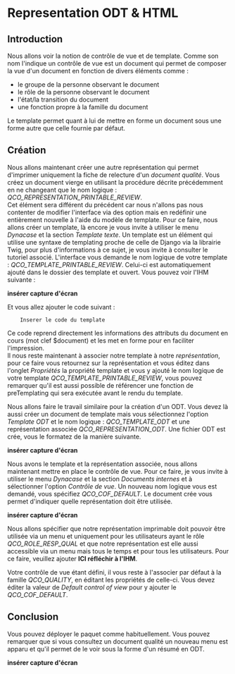# Representation ODT & HTML

## Introduction

Nous allons voir la notion de contrôle de vue et de template. Comme son
nom l'indique un contrôle de vue est un document qui permet de composer
la vue d'un document en fonction de divers éléments comme :

-   le groupe de la personne observant le document
-   le rôle de la personne observant le document
-   l'état/la transition du document
-   une fonction propre à la famille du document

Le template permet quant à lui de mettre en forme un document sous une
forme autre que celle fournie par défaut.

## Création

Nous allons maintenant créer une autre représentation qui permet
d'imprimer uniquement la fiche de relecture d'un *document qualité*.
Vous créez un document vierge en utilisant la procédure décrite
précédemment en ne changeant que le nom logique :
*QCO\_REPRESENTATION\_PRINTABLE\_REVIEW*.\
Cet élément sera différent du précédent car nous n'allons pas nous
contenter de modifier l'interface via des option mais en redéfinir une
entièrement nouvelle à l'aide du modèle de template. Pour ce faire, nous
allons créer un template, là encore je vous invite à utiliser le menu
*Dynacase* et la section *Template texte*. Un template est un élément
qui utilise une syntaxe de templating proche de celle de Django via la
librairie Twig, pour plus d'informations à ce sujet, je vous invite à
consulter le tutoriel associé. L'interface vous demande le nom logique
de votre template : *QCO\_TEMPLATE\_PRINTABLE\_REVIEW*. Celui-ci est
automatiquement ajouté dans le dossier des template et ouvert. Vous
pouvez voir l'IHM suivante :

**insérer capture d'écran**

Et vous allez ajouter le code suivant :

        Inserer le code du template

Ce code reprend directement les informations des attributs du document
en cours (mot clef $document) et les met en forme pour en faciliter
l'impression.\
Il nous reste maintenant à associer notre template à notre
*représentation*, pour ce faire vous retournez sur la représentation et
vous éditez dans l'onglet *Propriétés* la propriété template et vous y
ajouté le nom logique de votre template
*QCO\_TEMPLATE\_PRINTABLE\_REVIEW*, vous pouvez remarquer qu'il est
aussi possible de référencer une fonction de preTemplating qui sera
exécutée avant le rendu du template.

Nous allons faire le travail similaire pour la création d'un ODT. Vous
devez là aussi créer un document de template mais vous sélectionnez
l'option *Template ODT* et le nom logique : *QCO\_TEMPLATE\_ODT* et une
représentation associée *QCO\_REPRESENTATION\_ODT*. Une fichier ODT est
crée, vous le formatez de la manière suivante.

**insérer capture d'écran**

Nous avons le template et la représentation associée, nous allons
maintenant mettre en place le contrôle de vue. Pour ce faire, je vous
invite à utiliser le menu *Dynacase* et la section *Documents internes*
et à sélectionner l'option *Contrôle de vue*. Un nouveau nom logique
vous est demandé, vous spécifiez *QCO\_COF\_DEFAULT*. Le document crée
vous permet d'indiquer quelle représentation doit être utilisée.

**insérer capture d'écran**

Nous allons spécifier que notre représentation imprimable doit pouvoir
être utilisée via un menu et uniquement pour les utilisateurs ayant le
rôle *QCO\_ROLE\_RESP\_QUAL* et que notre représentation est elle aussi
accessible via un menu mais tous le temps et pour tous les utilisateurs.
Pour ce faire, veuillez ajouter **ICI réfléchir à l'IHM**.

Votre contrôle de vue étant défini, il vous reste à l'associer par
défaut à la famille *QCO\_QUALITY*, en éditant les propriétés de
celle-ci. Vous devez éditer la valeur de *Default control of view* pour
y ajouter le *QCO\_COF\_DEFAULT*.

## Conclusion

Vous pouvez déployer le paquet comme habituellement. Vous pouvez
remarquer que si vous consultez un document qualité un nouveau menu est
apparu et qu'il permet de le voir sous la forme d'un résumé en ODT.

**insérer capture d'écran**
